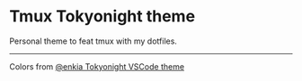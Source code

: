 # Tmux Tokyonight theme

Personal theme to feat tmux with my dotfiles.

---
Colors from [@enkia Tokyonight VSCode theme](https://github.com/enkia/tokyo-night-vscode-theme)
